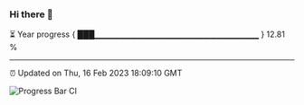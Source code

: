 ### Hi there 👋

⏳ Year progress { ███▁▁▁▁▁▁▁▁▁▁▁▁▁▁▁▁▁▁▁▁▁▁▁▁▁▁▁ } 12.81 %

---

⏰ Updated on Thu, 16 Feb 2023 18:09:10 GMT

![Progress Bar CI](https://github.com/Shyam-Makwana/GitHub-Actions-Demo/workflows/Progress%20Bar%20CI/badge.svg)

